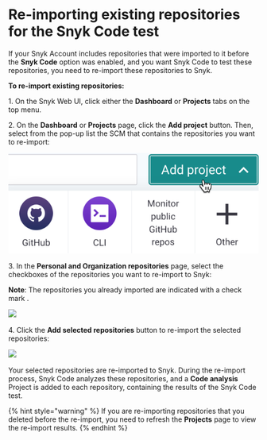 # Re-importing existing repositories for the Snyk Code test

If your Snyk Account includes repositories that were imported to it before the **Snyk Code** option was enabled, and you want Snyk Code to test these repositories, you need to re-import these repositories to Snyk.

**To re-import existing repositories:**

1\. On the Snyk Web UI, click either the **Dashboard** or **Projects** tabs on the top menu.

2\. On the **Dashboard** or **Projects** page, click the **Add project** button. Then, select from the pop-up list the SCM that contains the repositories you want to re-import:

![](<../../../../../.gitbook/assets/image (281) (1) (1).png>)

3\. In the **Personal and Organization repositories** page, select the checkboxes of the repositories you want to re-import to Snyk:

**Note**: The repositories you already imported are indicated with a check mark <img src="../../../../../.gitbook/assets/Snyk Code - Add Repositories dialog box - Check Mark.png" alt="" data-size="line">.

![](<../../../../../.gitbook/assets/Snyk Code - Re-importing - Existing repositories.png>)

4\. Click the **Add selected repositories** button to re-import the selected repositories:

![](<../../../../../.gitbook/assets/Snyk Code - Re-importing - Add selected repositories button.png>)

Your selected repositories are re-imported to Snyk. During the re-import process, Snyk Code analyzes these repositories, and a **Code analysis** Project is added to each repository, containing the results of the Snyk Code test.

{% hint style="warning" %}
If you are re-importing repositories that you deleted before the re-import, you need to refresh the **Projects** page to view the re-import results.
{% endhint %}
